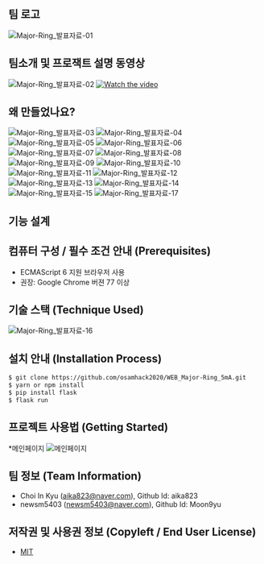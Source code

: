 ## 팀 로고
![Major-Ring_발표자료-01](https://user-images.githubusercontent.com/63488591/97768434-6e88b800-1b66-11eb-804c-7991e45560b9.jpg)

## 팀소개 및 프로잭트 설명 동영상   
![Major-Ring_발표자료-02](https://user-images.githubusercontent.com/63488591/97768340-a04d4f00-1b65-11eb-967b-b05a1c833c7b.jpg)
[![Watch the video](https://img.youtube.com/vi/LjX3eVQdIyk/0.jpg)](https://www.youtube.com/watch?time_continue=117&v=LjX3eVQdIyk)

## 왜 만들었나요?
![Major-Ring_발표자료-03](https://user-images.githubusercontent.com/63488591/97768566-2fa73200-1b67-11eb-97df-f70401f854ae.jpg)
![Major-Ring_발표자료-04](https://user-images.githubusercontent.com/63488591/97768567-2fa73200-1b67-11eb-9614-1fc4f1eef9e3.jpg)
![Major-Ring_발표자료-05](https://user-images.githubusercontent.com/63488591/97768568-303fc880-1b67-11eb-89c6-2bdaa645da68.jpg)
![Major-Ring_발표자료-06](https://user-images.githubusercontent.com/63488591/97768554-2ae27e00-1b67-11eb-9fc4-371729d5ba87.jpg)
![Major-Ring_발표자료-07](https://user-images.githubusercontent.com/63488591/97768555-2c13ab00-1b67-11eb-8bfe-727f0654971a.jpg)
![Major-Ring_발표자료-08](https://user-images.githubusercontent.com/63488591/97768557-2cac4180-1b67-11eb-8caf-06115961aa8a.jpg)
![Major-Ring_발표자료-09](https://user-images.githubusercontent.com/63488591/97768558-2cac4180-1b67-11eb-9bf9-ab52742cda2f.jpg)
![Major-Ring_발표자료-10](https://user-images.githubusercontent.com/63488591/97768559-2d44d800-1b67-11eb-9368-cbbfa82b1836.jpg)
![Major-Ring_발표자료-11](https://user-images.githubusercontent.com/63488591/97768560-2d44d800-1b67-11eb-9f67-ad6f732ef3d3.jpg)
![Major-Ring_발표자료-12](https://user-images.githubusercontent.com/63488591/97768561-2ddd6e80-1b67-11eb-8fcd-eb75a0c72262.jpg)
![Major-Ring_발표자료-13](https://user-images.githubusercontent.com/63488591/97768562-2e760500-1b67-11eb-8d25-38f43bf3be35.jpg)
![Major-Ring_발표자료-14](https://user-images.githubusercontent.com/63488591/97768563-2e760500-1b67-11eb-9190-6f6cffd464d7.jpg)
![Major-Ring_발표자료-15](https://user-images.githubusercontent.com/63488591/97768564-2f0e9b80-1b67-11eb-9ee2-d72e03baa8d9.jpg)
![Major-Ring_발표자료-17](https://user-images.githubusercontent.com/63488591/97768565-2f0e9b80-1b67-11eb-88a2-8f191920034d.jpg)

## 기능 설계

## 컴퓨터 구성 / 필수 조건 안내 (Prerequisites)
* ECMAScript 6 지원 브라우저 사용
* 권장: Google Chrome 버젼 77 이상

## 기술 스택 (Technique Used)
![Major-Ring_발표자료-16](https://user-images.githubusercontent.com/63488591/97768360-d559a180-1b65-11eb-9701-ae59f56eb37e.jpg)

## 설치 안내 (Installation Process)
```bash
$ git clone https://github.com/osamhack2020/WEB_Major-Ring_5mA.git
$ yarn or npm install
$ pip install flask
$ flask run
```

## 프로젝트 사용법 (Getting Started)
*메인페이지
![메인페이지](https://user-images.githubusercontent.com/63488591/97769196-2a98b180-1b6c-11eb-90fc-0af3ea07c51d.png)

 
## 팀 정보 (Team Information)
- Choi In Kyu (aika823@naver.com), Github Id: aika823
- newsm5403 (newsm5403@naver.com), Github Id: Moon9yu

## 저작권 및 사용권 정보 (Copyleft / End User License)
 * [MIT](https://github.com/osam2020-WEB/Sample-ProjectName-TeamName/blob/master/license.md)
